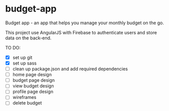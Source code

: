 # budget-app
Budget app - an app that helps you manage your monthly budget on the go. 

This project use AngularJS with Firebase to authenticate users and store data on the back-end. 


TO DO: 
- [x] set up git
- [x] set up sass
- [ ] clean up package.json and add required dependencies
- [ ] home page design
- [ ] budget page design
- [ ] view budget design
- [ ] profile page design
- [ ] wireframes
- [ ] delete budget
